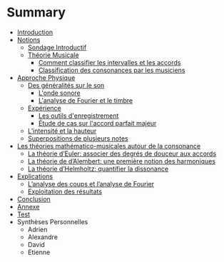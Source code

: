 # Summary

* [Introduction](README.md)
* [Notions](chapitres/I_notions.md)
   * [Sondage Introductif](chapitres/IA_sondage_introductif.md)
   * [Théorie Musicale](chapitres/IB_theorie_musicale.md)
       * [Comment classifier les intervalles et les accords](chapitres/IB1_comment_classifier_les_intervalles_et_les_accords.md)
       * [Classification des consonances par les musiciens](chapitres/IB2_classification_des_consonances_par_les_musiciens.md)
* [Approche Physique](chapitres/approche_physique.md)
   * [Des généralités sur le son](chapitres/IIA_des_generalites_sur_le_son.md)
       * [L'onde sonore](chapitres/IIA1_londe_sonore.md)
       * [L'analyse de Fourier et le timbre](chapitres/IIA2_lanalyse_de_fourier_et_le_timbre.md)
   * [Expérience](chapitres/IIB_experience.md)
       * [Les outils d'enregistrement](chapitres/IIB1_les_outils_denregistrement.md)
       * [Étude de cas sur l'accord parfait majeur](chapitres/IIB2_etude_de_cas_sur_laccord_parfait_majeur.md)
   * [L’intensité et la hauteur](chapitres/IIC_lintensite_et_la_hauteur.md)
   * [Superpositions de plusieurs notes](chapitres/IID_superpositions_de_plusieurs_notes.md)
* [Les théories mathématico-musicales autour de la consonance](chapitres/III_les_theories_mathematico-musicales_autour_de_la_co.md)
   * [La théorie d’Euler: associer des degrés de douceur aux accords](chapitres/IIIA_la_theorie_deuler_associer_des_degres_de_douceur_a.md)
   * [La théorie de d’Alembert: une première notion des harmoniques](chapitres/IIIB_la_theorie_de_dalembert_une_premiere_notion_des_ha.md)
   * [La théorie d’Helmholtz: quantifier la dissonance](chapitres/IIIC_la_theorie_dhelmholtz_quantifier_la_dissonance.md)
* [Explications](chapitres/IV_explications.md)
   * [L’analyse des coups et l’analyse de Fourier](chapitres/chapitres/IVA_alanalyse_des_coups_et_lanalyse_de_fourier_md.md)
   * [Exploitation des résultats](chapitres/IVB_exploitation_des_resultats.md)
* [Conclusion](chapitres/Conclusion.md)
* [Annexe](chapitres/Annexe.md)
* [Test](chapitres/test.md)
* Synthèses Personnelles
   * Adrien
   * Alexandre
   * David
   * Etienne

